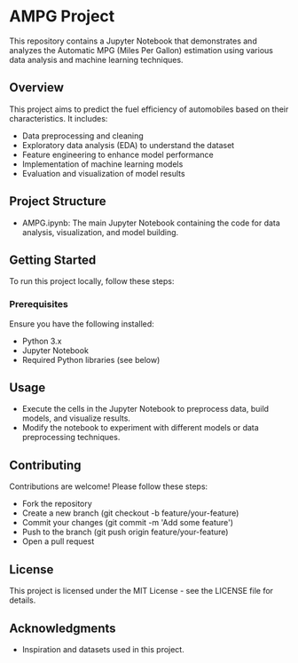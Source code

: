 # AMPG Project
This repository contains a Jupyter Notebook that demonstrates and analyzes the Automatic MPG (Miles Per Gallon) estimation using various data analysis and machine learning techniques.

## Overview 
This project aims to predict the fuel efficiency of automobiles based on their characteristics. It includes:

- Data preprocessing and cleaning
- Exploratory data analysis (EDA) to understand the dataset
- Feature engineering to enhance model performance
- Implementation of machine learning models
- Evaluation and visualization of model results
## Project Structure
- AMPG.ipynb: The main Jupyter Notebook containing the code for data analysis, visualization, and model building.
## Getting Started
To run this project locally, follow these steps:

### Prerequisites
Ensure you have the following installed:

- Python 3.x
- Jupyter Notebook
- Required Python libraries (see below)

## Usage
- Execute the cells in the Jupyter Notebook to preprocess data, build models, and visualize results.
- Modify the notebook to experiment with different models or data preprocessing techniques.
## Contributing
Contributions are welcome! Please follow these steps:

- Fork the repository
- Create a new branch (git checkout -b feature/your-feature)
- Commit your changes (git commit -m 'Add some feature')
- Push to the branch (git push origin feature/your-feature)
- Open a pull request
## License
This project is licensed under the MIT License - see the LICENSE file for details.

## Acknowledgments
- Inspiration and datasets used in this project.

